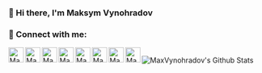 ### 👋 Hi there, I'm Maksym Vynohradov

### :link: Connect with me:

[<img align="left" alt="MaxVynohradov | Twitter" width="30px" src="https://cdn.jsdelivr.net/npm/simple-icons@v3/icons/twitter.svg" />][twitter]
[<img align="left" alt="MaxVynohradov | Instagram" width="30px" src="https://cdn.jsdelivr.net/npm/simple-icons@v3/icons/telegram.svg" />][telegram]
[<img align="left" alt="MaxVynohradov | LinkedIn" width="30px" src="https://cdn.jsdelivr.net/npm/simple-icons@v3/icons/linkedin.svg" />][linkedin]
[<img align="left" alt="MaxVynohradov | GitHub" width="30px" src="https://cdn.jsdelivr.net/npm/simple-icons@v3/icons/medium.svg" />][medium]
[<img align="left" alt="MaxVynohradov | GitHub" width="30px" src="https://cdn.jsdelivr.net/npm/simple-icons@v3/icons/dev-dot-to.svg" />][devto]
[<img align="left" alt="MaxVynohradov | Gmail" width="30px" src="https://cdn.jsdelivr.net/npm/simple-icons@v3/icons/gmail.svg?color=#12100E" />][gmail]
[<img align="left" alt="MaxVynohradov | LinkedIn" width="30px" src="https://cdn.jsdelivr.net/npm/simple-icons@v3/icons/instagram.svg" />][instagram]
[<img align="left" alt="MaxVynohradov | GitHub" width="30px" src="https://cdn.jsdelivr.net/npm/simple-icons@v3/icons/github.svg" />][github]

<br />

<img align="left" alt="MaxVynohradov's Github Stats" src="https://github-readme-stats.codestackr.vercel.app/api?username=MaxVynohradov&show_icons=true&hide_border=true&theme=buefy" />

[gmail]: mailto:vinogradov.max97@gmail.com
[twitter]: https://twitter.com/max_vynohradov
[telegram]: https://t.me/max_vynogradov
[linkedin]: https://www.linkedin.com/in/max-vynohradov
[github]: https://github.com/MaxVynohradov
[medium]: https://medium.com/@vinogradov.max97
[devto]: https://dev.to/max_vynohradov
[instagram]: https://www.instagram.com/vynohradov.max
